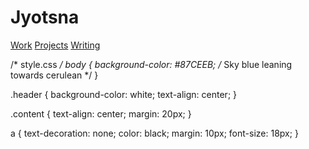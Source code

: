 <!-- index.html (Homepage) -->
<html>
<head>
    <link rel="stylesheet" type="text/css" href="style.css">
    <title>Jyotsna</title>
</head>
<body>
    <div class="header">
        <h1>Jyotsna</h1>
    </div>
    <div class="content">
        <a href="work.html">Work</a>
        <a href="projects.html">Projects</a>
        <a href="writing.html">Writing</a>
    </div>
</body>
</html>

/* style.css */
body {
    background-color: #87CEEB; /* Sky blue leaning towards cerulean */
}

.header {
    background-color: white;
    text-align: center;
}

.content {
    text-align: center;
    margin: 20px;
}

a {
    text-decoration: none;
    color: black;
    margin: 10px;
    font-size: 18px;
}



